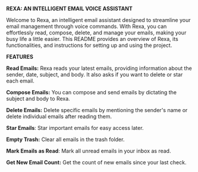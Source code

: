 **REXA: AN INTELLIGENT EMAIL VOICE ASSISTANT**

Welcome to Rexa, an intelligent email assistant designed to streamline your email management through voice commands. With Rexa, you can effortlessly read, compose, delete, and manage your emails, making your busy life a little easier. This README provides an overview of Rexa, its functionalities, and instructions for setting up and using the project.

**FEATURES**

**Read Emails:** Rexa reads your latest emails, providing information about the sender, date, subject, and body. It also asks if you want to delete or star each email.

**Compose Emails:** You can compose and send emails by dictating the subject and body to Rexa.

**Delete Emails:** Delete specific emails by mentioning the sender's name or delete individual emails after reading them.

**Star Emails**: Star important emails for easy access later.

**Empty Trash:** Clear all emails in the trash folder.

**Mark Emails as Read**: Mark all unread emails in your inbox as read.

**Get New Email Count:** Get the count of new emails since your last check.
